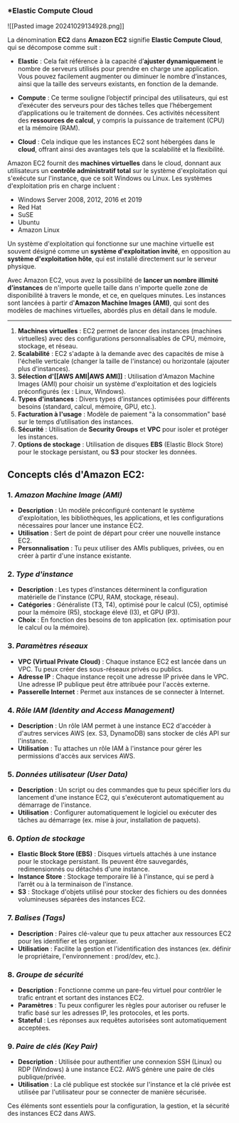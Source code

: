 ### *Elastic Compute Cloud

![[Pasted image 20241029134928.png]]

La dénomination **EC2** dans **Amazon EC2** signifie **Elastic Compute Cloud**, qui se décompose comme suit :

- **Elastic** : Cela fait référence à la capacité d’**ajuster dynamiquement** le nombre de serveurs utilisés pour prendre en charge une application. Vous pouvez facilement augmenter ou diminuer le nombre d’instances, ainsi que la taille des serveurs existants, en fonction de la demande.

- **Compute** : Ce terme souligne l’objectif principal des utilisateurs, qui est d’exécuter des serveurs pour des tâches telles que l’hébergement d’applications ou le traitement de données. Ces activités nécessitent des **ressources de calcul**, y compris la puissance de traitement (CPU) et la mémoire (RAM).

- **Cloud** : Cela indique que les instances EC2 sont hébergées dans le **cloud**, offrant ainsi des avantages tels que la scalabilité et la flexibilité.

Amazon EC2 fournit des **machines virtuelles** dans le cloud, donnant aux utilisateurs un **contrôle administratif total** sur le système d'exploitation qui s'exécute sur l'instance, que ce soit Windows ou Linux. Les systèmes d'exploitation pris en charge incluent :

- Windows Server 2008, 2012, 2016 et 2019
- Red Hat
- SuSE
- Ubuntu
- Amazon Linux

Un système d'exploitation qui fonctionne sur une machine virtuelle est souvent désigné comme un **système d'exploitation invité**, en opposition au **système d'exploitation hôte**, qui est installé directement sur le serveur physique.

Avec Amazon EC2, vous avez la possibilité de **lancer un nombre illimité d’instances** de n'importe quelle taille dans n'importe quelle zone de disponibilité à travers le monde, et ce, en quelques minutes. Les instances sont lancées à partir d'**Amazon Machine Images (AMI)**, qui sont des modèles de machines virtuelles, abordés plus en détail dans le module.









--------------------------------------------------------------------------



1. **Machines virtuelles** : EC2 permet de lancer des instances (machines virtuelles) avec des configurations personnalisables de CPU, mémoire, stockage, et réseau.
2. **Scalabilité** : EC2 s'adapte à la demande avec des capacités de mise à l'échelle verticale (changer la taille de l'instance) ou horizontale (ajouter plus d'instances).
3. **Sélection d'[[AWS AMI|AWS AMI]]** : Utilisation d'Amazon Machine Images (AMI) pour choisir un système d'exploitation et des logiciels préconfigurés (ex : Linux, Windows).
4. **Types d'instances** : Divers types d’instances optimisées pour différents besoins (standard, calcul, mémoire, GPU, etc.).
5. **Facturation à l'usage** : Modèle de paiement "à la consommation" basé sur le temps d’utilisation des instances.
6. **Sécurité** : Utilisation de **Security Groups** et **VPC** pour isoler et protéger les instances.
7. **Options de stockage** : Utilisation de disques **EBS** (Elastic Block Store) pour le stockage persistant, ou **S3** pour stocker les données.



## Concepts clés d'Amazon EC2:

### 1. *Amazon Machine Image (AMI)*

- **Description** : Un modèle préconfiguré contenant le système d'exploitation, les bibliothèques, les applications, et les configurations nécessaires pour lancer une instance EC2.
- **Utilisation** : Sert de point de départ pour créer une nouvelle instance EC2.
- **Personnalisation** : Tu peux utiliser des AMIs publiques, privées, ou en créer à partir d'une instance existante.

### 2. *Type d'instance*

- **Description** : Les types d’instances déterminent la configuration matérielle de l'instance (CPU, RAM, stockage, réseau).
- **Catégories** : Généraliste (T3, T4), optimisé pour le calcul (C5), optimisé pour la mémoire (R5), stockage élevé (I3), et GPU (P3).
- **Choix** : En fonction des besoins de ton application (ex. optimisation pour le calcul ou la mémoire).

### 3. *Paramètres réseaux*

- **VPC (Virtual Private Cloud)** : Chaque instance EC2 est lancée dans un VPC. Tu peux créer des sous-réseaux privés ou publics.
- **Adresse IP** : Chaque instance reçoit une adresse IP privée dans le VPC. Une adresse IP publique peut être attribuée pour l'accès externe.
- **Passerelle Internet** : Permet aux instances de se connecter à Internet.

### 4. *Rôle IAM (Identity and Access Management)*

- **Description** : Un rôle IAM permet à une instance EC2 d'accéder à d'autres services AWS (ex. S3, DynamoDB) sans stocker de clés API sur l'instance.
- **Utilisation** : Tu attaches un rôle IAM à l'instance pour gérer les permissions d'accès aux services AWS.

### 5. *Données utilisateur (User Data)*

- **Description** : Un script ou des commandes que tu peux spécifier lors du lancement d'une instance EC2, qui s'exécuteront automatiquement au démarrage de l'instance.
- **Utilisation** : Configurer automatiquement le logiciel ou exécuter des tâches au démarrage (ex. mise à jour, installation de paquets).

### 6. *Option de stockage*

- **Elastic Block Store (EBS)** : Disques virtuels attachés à une instance pour le stockage persistant. Ils peuvent être sauvegardés, redimensionnés ou détachés d'une instance.
- **Instance Store** : Stockage temporaire lié à l'instance, qui se perd à l’arrêt ou à la terminaison de l'instance.
- **S3** : Stockage d'objets utilisé pour stocker des fichiers ou des données volumineuses séparées des instances EC2.

### 7. *Balises (Tags)*

- **Description** : Paires clé-valeur que tu peux attacher aux ressources EC2 pour les identifier et les organiser.
- **Utilisation** : Facilite la gestion et l'identification des instances (ex. définir le propriétaire, l'environnement : prod/dev, etc.).

### 8. *Groupe de sécurité*

- **Description** : Fonctionne comme un pare-feu virtuel pour contrôler le trafic entrant et sortant des instances EC2.
- **Paramètres** : Tu peux configurer les règles pour autoriser ou refuser le trafic basé sur les adresses IP, les protocoles, et les ports.
- **Stateful** : Les réponses aux requêtes autorisées sont automatiquement acceptées.

### 9. *Paire de clés (Key Pair)*

- **Description** : Utilisée pour authentifier une connexion SSH (Linux) ou RDP (Windows) à une instance EC2. AWS génère une paire de clés publique/privée.
- **Utilisation** : La clé publique est stockée sur l'instance et la clé privée est utilisée par l'utilisateur pour se connecter de manière sécurisée.

Ces éléments sont essentiels pour la configuration, la gestion, et la sécurité des instances EC2 dans AWS.


